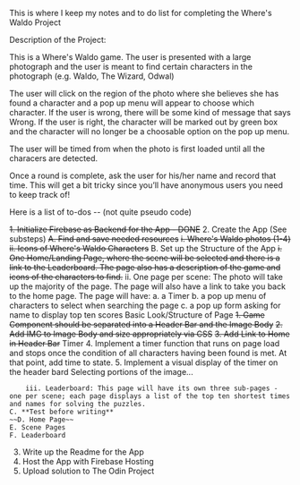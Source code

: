 This is where I keep my notes and to do list for completing the Where's Waldo Project

Description of the Project:

This is a Where's Waldo game. The user is presented with a large photograph and the user is meant to find certain characters in the photograph (e.g. Waldo, The Wizard, Odwal)

The user will click on the region of the photo where she believes she has found a character and a pop up menu will appear to choose which character. If the user is wrong, there will be some kind of message that says Wrong. If the user is right, the character will be marked out by green box and the character will no longer be a choosable option on the pop up menu.

The user will be timed from when the photo is first loaded until all the characers are detected.

Once a round is complete, ask the user for his/her name and record that time. This will get a bit tricky since you’ll have anonymous users you need to keep track of!

Here is a list of to-dos -- (not quite pseudo code)

~~1. Initialize Firebase as Backend for the App  - DONE~~
2. Create the App (See substeps)
    ~~A. Find and save needed resources~~
        ~~i. Where's Waldo photos (1-4)~~
        ~~ii. Icons of Where's Waldo Characters~~
    B. Set up the Structure of the App
        ~~i. One Home/Landing Page, where the scene will be selected and there is a link to the Leaderboard. The page also has a description of the game and icons of the characters to find.~~
        ii. One page per scene: The photo will take up the majority of the page. The page will also have a link to take you back to the home page. The page will have:
            a. a Timer
            b. a pop up menu of characters to select when searching the page
            c. a pop up form asking for name to display top ten scores
            Basic Look/Structure of Page
                ~~1. Game Component should be separated into a Header Bar and the Image Body~~
                ~~2. Add IMG to Image Body and size appropriately via CSS~~
                ~~3. Add Link to Home in Header Bar~~
            Timer
                4. Implement a timer function that runs on page load and stops once the condition of all characters having been found is met. At that point, add time to state.
                5. Implement a visual display of the timer on the header bard
            Selecting portions of the image...
        
        iii. Leaderboard: This page will have its own three sub-pages - one per scene; each page displays a list of the top ten shortest times and names for solving the puzzles.
    C. **Test before writing**
    ~~D. Home Page~~
    E. Scene Pages
    F. Leaderboard
3. Write up the Readme for the App
4. Host the App with Firebase Hosting
5. Upload solution to The Odin Project